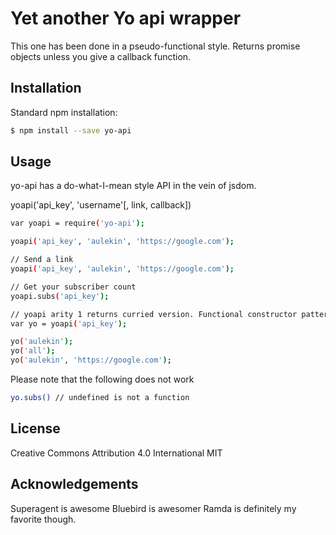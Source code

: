 # Yet another Yo api wrapper
This one has been done in a pseudo-functional style. Returns promise objects unless you give a callback function.

## Installation
Standard npm installation:
```bash
$ npm install --save yo-api
```

## Usage
yo-api has a do-what-I-mean style API in the vein of jsdom.

yoapi('api_key', 'username'[, link, callback])

```bash
var yoapi = require('yo-api');

yoapi('api_key', 'aulekin', 'https://google.com');

// Send a link
yoapi('api_key', 'aulekin', 'https://google.com');

// Get your subscriber count
yoapi.subs('api_key');

// yoapi arity 1 returns curried version. Functional constructor pattern.
var yo = yoapi('api_key');

yo('aulekin');
yo('all');
yo('aulekin', 'https://google.com');
```

Please note that the following does not work
```bash
yo.subs() // undefined is not a function
```

## License
Creative Commons Attribution 4.0 International
MIT

## Acknowledgements
Superagent is awesome
Bluebird is awesomer
Ramda is definitely my favorite though.